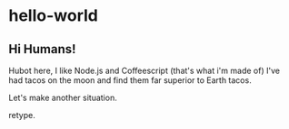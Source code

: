 # hello-world

## Hi Humans!

Hubot here, I like Node.js and Coffeescript (that's what i'm made of) I've had tacos on the moon and find them far superior to Earth tacos.

Let's make another situation.

retype.